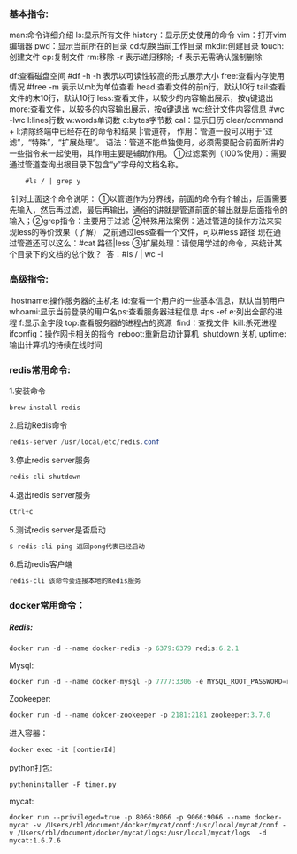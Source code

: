 ### 基本指令:

man:命令详细介绍
ls:显示所有文件
history：显示历史使用的命令
vim：打开vim编辑器
pwd：显示当前所在的目录
cd:切换当前工作目录
mkdir:创建目录
touch:创建文件
cp:复制文件
rm:移除 -r 表示递归移除; -f 表示无需确认强制删除

df:查看磁盘空间 #df -h -h 表示以可读性较高的形式展示大小
free:查看内存使用情况 #free -m 表示以mb为单位查看
head:查看文件的前n行，默认10行
tail:查看文件的末10行，默认10行
less:查看文件，以较少的内容输出展示，按q键退出
more:查看文件，以较多的内容输出展示，按q键退出
wc:统计文件内容信息 #wc -lwc l:lines行数 w:words单词数 c:bytes字节数
cal：显示日历
clear/command + l:清除终端中已经存在的命令和结果
|:管道符，
	作用：管道一般可以用于“过滤”，“特殊”，“扩展处理”。
	语法：管道不能单独使用，必须需要配合前面所讲的一些指令来一起使用，其作用主要是辅助作用。
	①过滤案例（100%使用）：需要通过管道查询出根目录下包含“y”字母的文档名称。

		#ls / | grep y
​		针对上面这个命令说明：
​		①以管道作为分界线，前面的命令有个输出，后面需要先输入，然后再过滤，最后再输出，通俗的讲就是管道前面的输出就是后面指令的输入；
​		②grep指令：主要用于过滤
​	②特殊用法案例：通过管道的操作方法来实现less的等价效果（了解）
​		之前通过less查看一个文件，可以#less 路径
​		现在通过管道还可以这么：#cat 路径|less
​	③扩展处理：请使用学过的命令，来统计某个目录下的文档的总个数？
​		答：#ls / | wc -l

### 高级指令:

​	hostname:操作服务器的主机名
​	id:查看一个用户的一些基本信息，默认当前用户
​	whoami:显示当前登录的用户名
​	ps:查看服务器进程信息 #ps -ef e:列出全部的进程 f:显示全字段
​	top:查看服务器的进程占的资源
​	find：查找文件
​	kill:杀死进程
​	ifconfig：操作网卡相关的指令
​	reboot:重新启动计算机
​	shutdown:关机
​	uptime:输出计算机的持续在线时间

### redis常用命令:

1.安装命令

````
brew install redis
````

2.启动Redis命令

````java
redis-server /usr/local/etc/redis.conf
````

3.停止redis server服务

````java
redis-cli shutdown
````

4.退出redis server服务

````java
Ctrl+c
````

5.测试redis server是否启动

````java
$ redis-cli ping 返回pong代表已经启动
````

6.启动redis客户端

````java
redis-cli 该命令会连接本地的Redis服务
````

### docker常用命令：

##### Redis:

```java
docker run -d --name docker-redis -p 6379:6379 redis:6.2.1
```

Mysql:

``````java
docker run -d --name docker-mysql -p 7777:3306 -e MYSQL_ROOT_PASSWORD=root mysql:8.0.23
``````

Zookeeper:

``````java
docker run -d --name dokcer-zookeeper -p 2181:2181 zookeeper:3.7.0
``````

进入容器：

````java
docker exec -it [contierId]
````

python打包:

``````
pythoninstaller -F timer.py
``````

mycat:

```
docker run --privileged=true -p 8066:8066 -p 9066:9066 --name docker-mycat -v /Users/rbl/document/docker/mycat/conf:/usr/local/mycat/conf -v /Users/rbl/document/docker/mycat/logs:/usr/local/mycat/logs  -d mycat:1.6.7.6
```


